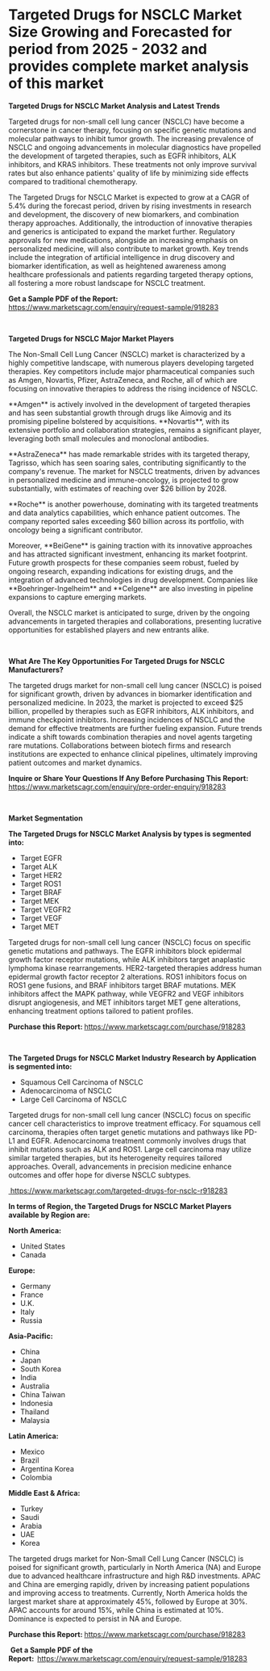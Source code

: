 <p><h1>Targeted Drugs for NSCLC Market Size Growing and Forecasted for period from 2025 - 2032 and provides complete market analysis of this market</h1></p><p><strong>Targeted Drugs for NSCLC Market Analysis and Latest Trends</strong></p>
<p><p>Targeted drugs for non-small cell lung cancer (NSCLC) have become a cornerstone in cancer therapy, focusing on specific genetic mutations and molecular pathways to inhibit tumor growth. The increasing prevalence of NSCLC and ongoing advancements in molecular diagnostics have propelled the development of targeted therapies, such as EGFR inhibitors, ALK inhibitors, and KRAS inhibitors. These treatments not only improve survival rates but also enhance patients' quality of life by minimizing side effects compared to traditional chemotherapy.</p><p>The Targeted Drugs for NSCLC Market is expected to grow at a CAGR of 5.4% during the forecast period, driven by rising investments in research and development, the discovery of new biomarkers, and combination therapy approaches. Additionally, the introduction of innovative therapies and generics is anticipated to expand the market further. Regulatory approvals for new medications, alongside an increasing emphasis on personalized medicine, will also contribute to market growth. Key trends include the integration of artificial intelligence in drug discovery and biomarker identification, as well as heightened awareness among healthcare professionals and patients regarding targeted therapy options, all fostering a more robust landscape for NSCLC treatment.</p></p>
<p><strong>Get a Sample PDF of the Report:&nbsp;</strong> <a href="https://www.marketscagr.com/enquiry/request-sample/918283?utm_campaign=3551&utm_medium=2&utm_source=Github&utm_content=ia&utm_term=18042025&utm_id=targeted-drugs-for-nsclc">https://www.marketscagr.com/enquiry/request-sample/918283</a></p>
<p>&nbsp;</p>
<p><strong>Targeted Drugs for NSCLC Major Market Players</strong></p>
<p><p>The Non-Small Cell Lung Cancer (NSCLC) market is characterized by a highly competitive landscape, with numerous players developing targeted therapies. Key competitors include major pharmaceutical companies such as Amgen, Novartis, Pfizer, AstraZeneca, and Roche, all of which are focusing on innovative therapies to address the rising incidence of NSCLC.</p><p>**Amgen** is actively involved in the development of targeted therapies and has seen substantial growth through drugs like Aimovig and its promising pipeline bolstered by acquisitions. **Novartis**, with its extensive portfolio and collaboration strategies, remains a significant player, leveraging both small molecules and monoclonal antibodies.</p><p>**AstraZeneca** has made remarkable strides with its targeted therapy, Tagrisso, which has seen soaring sales, contributing significantly to the company's revenue. The market for NSCLC treatments, driven by advances in personalized medicine and immune-oncology, is projected to grow substantially, with estimates of reaching over $26 billion by 2028.</p><p>**Roche** is another powerhouse, dominating with its targeted treatments and data analytics capabilities, which enhance patient outcomes. The company reported sales exceeding $60 billion across its portfolio, with oncology being a significant contributor.</p><p>Moreover, **BeiGene** is gaining traction with its innovative approaches and has attracted significant investment, enhancing its market footprint. Future growth prospects for these companies seem robust, fueled by ongoing research, expanding indications for existing drugs, and the integration of advanced technologies in drug development. Companies like **Boehringer-Ingelheim** and **Celgene** are also investing in pipeline expansions to capture emerging markets.</p><p>Overall, the NSCLC market is anticipated to surge, driven by the ongoing advancements in targeted therapies and collaborations, presenting lucrative opportunities for established players and new entrants alike.</p></p>
<p>&nbsp;</p>
<p><strong>What Are The Key Opportunities For Targeted Drugs for NSCLC Manufacturers?</strong></p>
<p><p>The targeted drugs market for non-small cell lung cancer (NSCLC) is poised for significant growth, driven by advances in biomarker identification and personalized medicine. In 2023, the market is projected to exceed $25 billion, propelled by therapies such as EGFR inhibitors, ALK inhibitors, and immune checkpoint inhibitors. Increasing incidences of NSCLC and the demand for effective treatments are further fueling expansion. Future trends indicate a shift towards combination therapies and novel agents targeting rare mutations. Collaborations between biotech firms and research institutions are expected to enhance clinical pipelines, ultimately improving patient outcomes and market dynamics.</p></p>
<p><strong>Inquire or Share Your Questions If Any Before Purchasing This Report:</strong> <a href="https://www.marketscagr.com/enquiry/pre-order-enquiry/918283?utm_campaign=3551&utm_medium=2&utm_source=Github&utm_content=ia&utm_term=18042025&utm_id=targeted-drugs-for-nsclc">https://www.marketscagr.com/enquiry/pre-order-enquiry/918283</a></p>
<p>&nbsp;</p>
<p><strong>Market Segmentation</strong></p>
<p><strong>The Targeted Drugs for NSCLC Market Analysis by types is segmented into:</strong></p>
<p><ul><li>Target EGFR</li><li>Target ALK</li><li>Target HER2</li><li>Target ROS1</li><li>Target BRAF</li><li>Target MEK</li><li>Target VEGFR2</li><li>Target VEGF</li><li>Target MET</li></ul></p>
<p><p>Targeted drugs for non-small cell lung cancer (NSCLC) focus on specific genetic mutations and pathways. The EGFR inhibitors block epidermal growth factor receptor mutations, while ALK inhibitors target anaplastic lymphoma kinase rearrangements. HER2-targeted therapies address human epidermal growth factor receptor 2 alterations. ROS1 inhibitors focus on ROS1 gene fusions, and BRAF inhibitors target BRAF mutations. MEK inhibitors affect the MAPK pathway, while VEGFR2 and VEGF inhibitors disrupt angiogenesis, and MET inhibitors target MET gene alterations, enhancing treatment options tailored to patient profiles.</p></p>
<p><strong>Purchase this Report:&nbsp;</strong><a href="https://www.marketscagr.com/purchase/918283?utm_campaign=3551&utm_medium=2&utm_source=Github&utm_content=ia&utm_term=18042025&utm_id=targeted-drugs-for-nsclc">https://www.marketscagr.com/purchase/918283</a></p>
<p>&nbsp;</p>
<p><strong>The Targeted Drugs for NSCLC Market Industry Research by Application is segmented into:</strong></p>
<p><ul><li>Squamous Cell Carcinoma of NSCLC</li><li>Adenocarcinoma of NSCLC</li><li>Large Cell Carcinoma of NSCLC</li></ul></p>
<p><p>Targeted drugs for non-small cell lung cancer (NSCLC) focus on specific cancer cell characteristics to improve treatment efficacy. For squamous cell carcinoma, therapies often target genetic mutations and pathways like PD-L1 and EGFR. Adenocarcinoma treatment commonly involves drugs that inhibit mutations such as ALK and ROS1. Large cell carcinoma may utilize similar targeted therapies, but its heterogeneity requires tailored approaches. Overall, advancements in precision medicine enhance outcomes and offer hope for diverse NSCLC subtypes.</p></p>
<p><a href="https://www.marketscagr.com/targeted-drugs-for-nsclc-r918283?utm_campaign=3551&utm_medium=2&utm_source=Github&utm_content=ia&utm_term=18042025&utm_id=targeted-drugs-for-nsclc">&nbsp;https://www.marketscagr.com/targeted-drugs-for-nsclc-r918283</a></p>
<p><strong>In terms of Region, the Targeted Drugs for NSCLC Market Players available by Region are:</strong></p>
<p>
    <p> <strong> North America: </strong>
        <ul>
            <li>United States</li>
            <li>Canada</li>
        </ul>
        </p> 
    <p> <strong> Europe: </strong>
        <ul>
            <li>Germany</li>
            <li>France</li>
            <li>U.K.</li>
            <li>Italy</li>
            <li>Russia</li>
        </ul>
        </p> 
    <p> <strong> Asia-Pacific: </strong>
        <ul>
            <li>China</li>
            <li>Japan</li>
            <li>South Korea</li>
            <li>India</li>
            <li>Australia</li>
            <li>China Taiwan</li>
            <li>Indonesia</li>
            <li>Thailand</li>
            <li>Malaysia</li>
        </ul>
        </p> 
    <p> <strong> Latin America: </strong>
        <ul>
            <li>Mexico</li>
            <li>Brazil</li>
            <li>Argentina Korea</li>
            <li>Colombia</li>
        </ul>
        </p> 
    <p> <strong> Middle East & Africa: </strong>
        <ul>
            <li>Turkey</li>
            <li>Saudi</li>
            <li>Arabia</li>
            <li>UAE</li>
            <li>Korea</li>
        </ul>
    </p>
    </p>
<p><p>The targeted drugs market for Non-Small Cell Lung Cancer (NSCLC) is poised for significant growth, particularly in North America (NA) and Europe due to advanced healthcare infrastructure and high R&D investments. APAC and China are emerging rapidly, driven by increasing patient populations and improving access to treatments. Currently, North America holds the largest market share at approximately 45%, followed by Europe at 30%. APAC accounts for around 15%, while China is estimated at 10%. Dominance is expected to persist in NA and Europe.</p></p>
<p><strong>Purchase this Report: </strong><a href="https://www.marketscagr.com/purchase/918283?utm_campaign=3551&utm_medium=2&utm_source=Github&utm_content=ia&utm_term=18042025&utm_id=targeted-drugs-for-nsclc">https://www.marketscagr.com/purchase/918283</a></p>
<p>&nbsp;<strong>Get a Sample PDF of the Report:&nbsp;&nbsp;</strong><a href="https://www.marketscagr.com/enquiry/request-sample/918283?utm_campaign=3551&utm_medium=2&utm_source=Github&utm_content=ia&utm_term=18042025&utm_id=targeted-drugs-for-nsclc">https://www.marketscagr.com/enquiry/request-sample/918283</a></p>
<p><strong></strong></p>
<p><p></p><p></p><p></p></p>